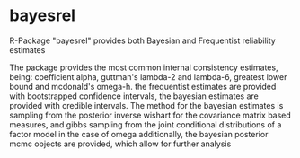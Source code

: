 # bayesrel
R-Package "bayesrel" provides both Bayesian and Frequentist reliability estimates

The package provides the most common internal consistency estimates, being: 
    coefficient alpha, guttman's lambda-2 and lambda-6, greatest lower bound and mcdonald's omega-h.
    the frequentist estimates are provided with bootstrapped confidence intervals, 
    the bayesian estimates are provided with credible intervals. The method for the bayesian estimates 
    is sampling from the posterior inverse wishart for the covariance matrix based measures, and 
    gibbs sampling from the joint conditional distributions of a factor model in the case of omega 
    additionally, the bayesian posterior mcmc objects are provided, which allow for 
    further analysis
